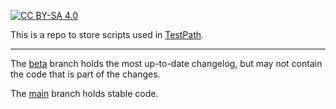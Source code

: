[![CC BY-SA 4.0][cc-by-sa-shield]][cc-by-sa]


[cc-by-sa]: http://creativecommons.org/licenses/by-sa/4.0/
[cc-by-sa-shield]: https://img.shields.io/badge/License-CC%20BY--SA%204.0-lightgrey.svg

This is a repo to store scripts used in [TestPath](https://www.roblox.com/games/18953614243/TestPath).

<hr>

The [beta](https://github.com/SarkWrk/TestPathExperience/tree/beta) branch holds the most up-to-date changelog, but may not contain the code that is part of the changes.

The [main](https://github.com/SarkWrk/TestPathExperience/tree/main) branch holds stable code.
